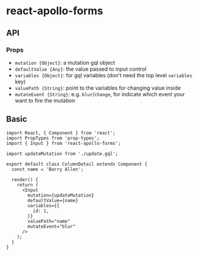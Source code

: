 # react-apollo-forms

## API

### Props

- `mutation {Object}`: a mutation gql object
- `defaultValue {Any}`: the value passed to input control
- `variables {Object}`: for gql variables (don't need the top level `variables` key)
- `valuePath {String}`: point to the variables for changing value inside
- `mutateEvent {String}`: e.g. `blur`/`change`, for indicate which event your want to fire the mutation

## Basic
```
import React, { Component } from 'react';
import PropTypes from 'prop-types';
import { Input } from 'react-apollo-forms';

import updateMutation from './update.gql';

export default class ColumnDetail extends Component {
  const name = 'Barry Allen';

  render() {
    return (
      <Input
        mutation={updateMutation}
        defaultValue={name}
        variables={{
          id: 1,
        }}
        valuePath="name"
        mutateEvent="blur"
      />
    );
  }
}
```